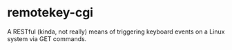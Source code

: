 remotekey-cgi
=============

A RESTful (kinda, not really) means of triggering keyboard events on a Linux system via GET commands.
